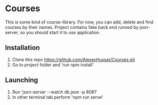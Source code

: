 # Courses

This is some kind of course-library. For now, you can add, delete and find
courses by their names. Project contains fake back end runned by json-server,
so you should start it to use application.

## Installation

1.  Clone this repo https://github.com/AlexeyHussar/Courses.git
2.  Go to project folder and 'run npm install'

## Launching

1.  Run 'json-server --watch db.json -p 8081'
2.  In other terminal tab perform 'npm run serve'          